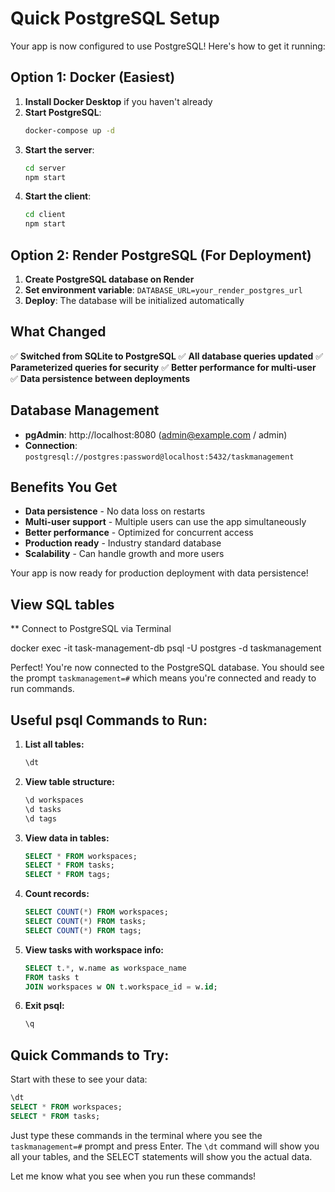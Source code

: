 # Quick PostgreSQL Setup

Your app is now configured to use PostgreSQL! Here's how to get it running:

## Option 1: Docker (Easiest)

1. **Install Docker Desktop** if you haven't already
2. **Start PostgreSQL**:
   ```bash
   docker-compose up -d
   ```
3. **Start the server**:
   ```bash
   cd server
   npm start
   ```
4. **Start the client**:
   ```bash
   cd client
   npm start
   ```

## Option 2: Render PostgreSQL (For Deployment)

1. **Create PostgreSQL database on Render**
2. **Set environment variable**: `DATABASE_URL=your_render_postgres_url`
3. **Deploy**: The database will be initialized automatically

## What Changed

✅ **Switched from SQLite to PostgreSQL**
✅ **All database queries updated**
✅ **Parameterized queries for security**
✅ **Better performance for multi-user**
✅ **Data persistence between deployments**

## Database Management

- **pgAdmin**: http://localhost:8080 (admin@example.com / admin)
- **Connection**: `postgresql://postgres:password@localhost:5432/taskmanagement`

## Benefits You Get

- **Data persistence** - No data loss on restarts
- **Multi-user support** - Multiple users can use the app simultaneously
- **Better performance** - Optimized for concurrent access
- **Production ready** - Industry standard database
- **Scalability** - Can handle growth and more users

Your app is now ready for production deployment with data persistence! 


## View SQL tables

** Connect to PostgreSQL via Terminal

docker exec -it task-management-db psql -U postgres -d taskmanagement

Perfect! You're now connected to the PostgreSQL database. You should see the prompt `taskmanagement=#` which means you're connected and ready to run commands.

## Useful psql Commands to Run:

1. **List all tables:**
   ```sql
   \dt
   ```

2. **View table structure:**
   ```sql
   \d workspaces
   \d tasks
   \d tags
   ```

3. **View data in tables:**
   ```sql
   SELECT * FROM workspaces;
   SELECT * FROM tasks;
   SELECT * FROM tags;
   ```

4. **Count records:**
   ```sql
   SELECT COUNT(*) FROM workspaces;
   SELECT COUNT(*) FROM tasks;
   SELECT COUNT(*) FROM tags;
   ```

5. **View tasks with workspace info:**
   ```sql
   SELECT t.*, w.name as workspace_name 
   FROM tasks t 
   JOIN workspaces w ON t.workspace_id = w.id;
   ```

6. **Exit psql:**
   ```sql
   \q
   ```

## Quick Commands to Try:
Start with these to see your data:

```sql
\dt
SELECT * FROM workspaces;
SELECT * FROM tasks;
```

Just type these commands in the terminal where you see the `taskmanagement=#` prompt and press Enter. The `\dt` command will show you all your tables, and the SELECT statements will show you the actual data.

Let me know what you see when you run these commands!

